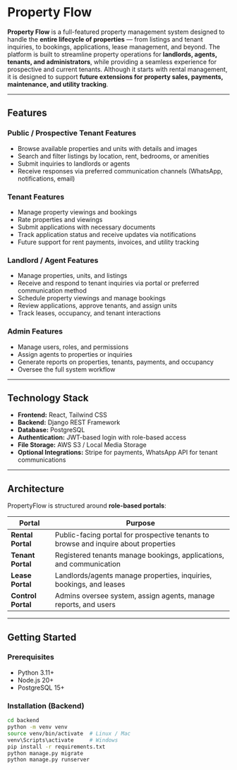 # Property Flow

**Property Flow** is a full-featured property management system designed to handle the **entire lifecycle of properties** — from listings and tenant inquiries, to bookings, applications, lease management, and beyond. The platform is built to streamline property operations for **landlords, agents, tenants, and administrators**, while providing a seamless experience for prospective and current tenants. Although it starts with rental management, it is designed to support **future extensions for property sales, payments, maintenance, and utility tracking**.  

---

## Features

### Public / Prospective Tenant Features
- Browse available properties and units with details and images  
- Search and filter listings by location, rent, bedrooms, or amenities  
- Submit inquiries to landlords or agents  
- Receive responses via preferred communication channels (WhatsApp, notifications, email)  

### Tenant Features
- Manage property viewings and bookings  
- Rate properties and viewings  
- Submit applications with necessary documents  
- Track application status and receive updates via notifications  
- Future support for rent payments, invoices, and utility tracking  

### Landlord / Agent Features
- Manage properties, units, and listings  
- Receive and respond to tenant inquiries via portal or preferred communication method  
- Schedule property viewings and manage bookings  
- Review applications, approve tenants, and assign units  
- Track leases, occupancy, and tenant interactions  

### Admin Features
- Manage users, roles, and permissions  
- Assign agents to properties or inquiries  
- Generate reports on properties, tenants, payments, and occupancy  
- Oversee the full system workflow  

---

## Technology Stack
- **Frontend:** React, Tailwind CSS  
- **Backend:** Django REST Framework  
- **Database:** PostgreSQL  
- **Authentication:** JWT-based login with role-based access  
- **File Storage:** AWS S3 / Local Media Storage  
- **Optional Integrations:** Stripe for payments, WhatsApp API for tenant communications  

---

## Architecture
PropertyFlow is structured around **role-based portals**:  

| Portal | Purpose |
|--------|---------|
| **Rental Portal** | Public-facing portal for prospective tenants to browse and inquire about properties |
| **Tenant Portal** | Registered tenants manage bookings, applications, and communication |
| **Lease Portal** | Landlords/agents manage properties, inquiries, bookings, and leases |
| **Control Portal** | Admins oversee system, assign agents, manage reports, and users |

---

## Getting Started

### Prerequisites
- Python 3.11+  
- Node.js 20+  
- PostgreSQL 15+  

### Installation (Backend)
```bash
cd backend
python -m venv venv
source venv/bin/activate  # Linux / Mac
venv\Scripts\activate     # Windows
pip install -r requirements.txt
python manage.py migrate
python manage.py runserver

